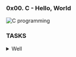 ### 0x00. C - Hello, World

![C programming](https://user-images.githubusercontent.com/110563322/190161802-0dc52227-2322-4986-bef2-25a31e38418d.png)

### TASKS
<details>
<summary>Well</summary>
